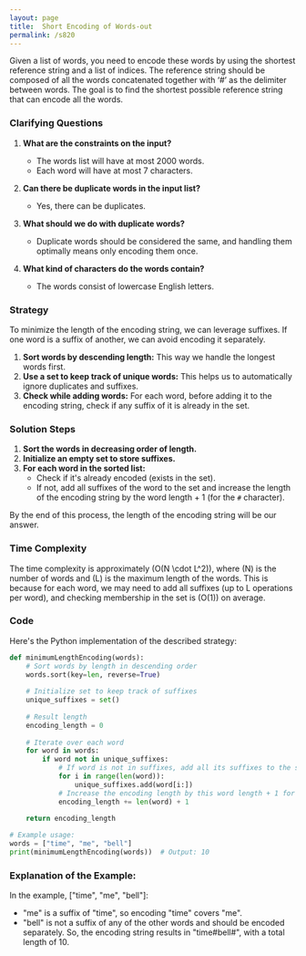 ```yaml
---
layout: page
title:  Short Encoding of Words-out
permalink: /s820
---
```


Given a list of words, you need to encode these words by using the shortest reference string and a list of indices. The reference string should be composed of all the words concatenated together with ‘#’ as the delimiter between words. The goal is to find the shortest possible reference string that can encode all the words.

### Clarifying Questions
1. **What are the constraints on the input?**
   - The words list will have at most 2000 words.
   - Each word will have at most 7 characters.

2. **Can there be duplicate words in the input list?**
   - Yes, there can be duplicates.

3. **What should we do with duplicate words?**
   - Duplicate words should be considered the same, and handling them optimally means only encoding them once.

4. **What kind of characters do the words contain?**
   - The words consist of lowercase English letters.

### Strategy
To minimize the length of the encoding string, we can leverage suffixes. If one word is a suffix of another, we can avoid encoding it separately.

1. **Sort words by descending length:** This way we handle the longest words first.
2. **Use a set to keep track of unique words:** This helps us to automatically ignore duplicates and suffixes.
3. **Check while adding words:** For each word, before adding it to the encoding string, check if any suffix of it is already in the set.

### Solution Steps
1. **Sort the words in decreasing order of length.**
2. **Initialize an empty set to store suffixes.**
3. **For each word in the sorted list:**
   - Check if it's already encoded (exists in the set).
   - If not, add all suffixes of the word to the set and increase the length of the encoding string by the word length + 1 (for the `#` character).

By the end of this process, the length of the encoding string will be our answer.

### Time Complexity
The time complexity is approximately \(O(N \cdot L^2)\), where \(N\) is the number of words and \(L\) is the maximum length of the words. This is because for each word, we may need to add all suffixes (up to L operations per word), and checking membership in the set is \(O(1)\) on average.

### Code

Here's the Python implementation of the described strategy:

```python
def minimumLengthEncoding(words):
    # Sort words by length in descending order
    words.sort(key=len, reverse=True)
    
    # Initialize set to keep track of suffixes
    unique_suffixes = set()
    
    # Result length
    encoding_length = 0
    
    # Iterate over each word
    for word in words:
        if word not in unique_suffixes:
            # If word is not in suffixes, add all its suffixes to the set
            for i in range(len(word)):
                unique_suffixes.add(word[i:])
            # Increase the encoding length by this word length + 1 for the '#'
            encoding_length += len(word) + 1
    
    return encoding_length

# Example usage:
words = ["time", "me", "bell"]
print(minimumLengthEncoding(words))  # Output: 10
```

### Explanation of the Example:
In the example, ["time", "me", "bell"]:
- "me" is a suffix of "time", so encoding "time" covers "me".
- "bell" is not a suffix of any of the other words and should be encoded separately.
So, the encoding string results in "time#bell#", with a total length of 10.